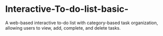 # Interactive-To-do-list-basic-
A web-based interactive to-do list with category-based task organization, allowing users to view, add, complete, and delete tasks.
